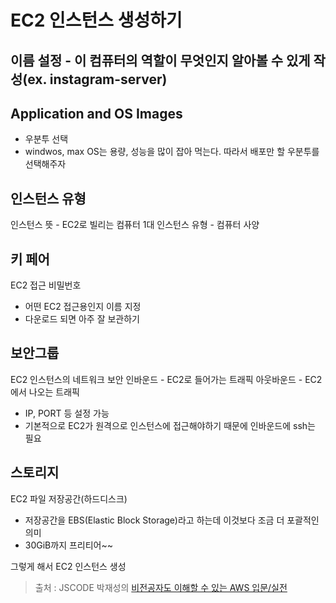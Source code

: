 EC2 인스턴스 생성하기
==

이름 설정 - 이 컴퓨터의 역할이 무엇인지 알아볼 수 있게 작성(ex. instagram-server)
--

Application and OS Images
--
- 우분투 선택
- windwos, max OS는 용량, 성능을 많이 잡아 먹는다. 따라서 배포만 할 우분투를 선택해주자

인스턴스 유형
--
인스턴스 뜻 - EC2로 빌리는 컴퓨터 1대
인스턴스 유형 - 컴퓨터 사양

키 페어
--
EC2 접근 비밀번호
- 어떤 EC2 접근용인지 이름 지정
- 다운로드 되면 아주 잘 보관하기

보안그룹
--
EC2 인스턴스의 네트워크 보안
인바운드 - EC2로 들어가는 트래픽
아웃바운드 - EC2에서 나오는 트래픽
- IP, PORT 등 설정 가능
- 기본적으로 EC2가 원격으로 인스턴스에 접근해야하기 때문에 인바운드에 ssh는 필요

스토리지
--
EC2 파일 저장공간(하드디스크)
- 저장공간을 EBS(Elastic Block Storage)라고 하는데 이것보다 조금 더 포괄적인 의미
- 30GiB까지 프리티어~~

그렇게 해서 EC2 인스턴스 생성


> 출처 : JSCODE 박재성의 [비전공자도 이해할 수 있는 AWS 입문/실전](https://www.inflearn.com/course/비전공자-이해할수있는-aws-입문실전/dashboard)
